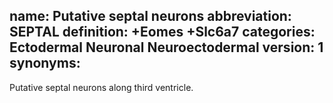 name: Putative septal neurons
abbreviation: SEPTAL
definition: +Eomes +Slc6a7
categories: Ectodermal Neuronal Neuroectodermal
version: 1
synonyms:
---

Putative septal neurons along third ventricle. 
